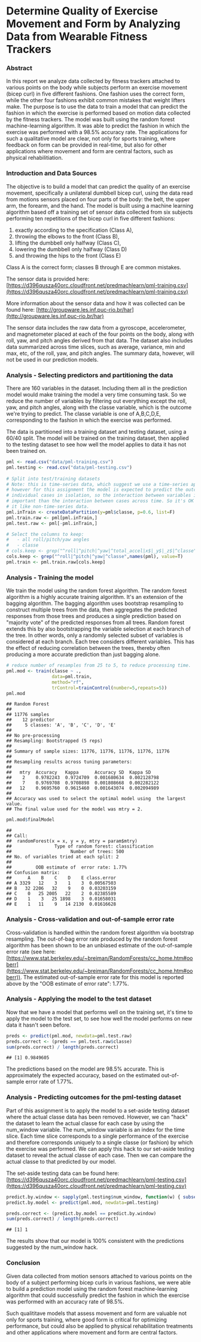 # Determine Quality of Exercise Movement and Form by Analyzing Data from Wearable Fitness Trackers

### Abstract

In this report we analyze data collected by fitness trackers attached 
to various points on the body while subjects perform an exercise movement
(bicep curl) in five different fashions. One fashion uses the correct form, 
while the other four fashions exhibit common mistakes that weight lifters make. 
The purpose is to use the data to train a model that can predict the fashion in 
which the exercise is performed based on motion data collected by the fitness
trackers. The model was built using the random forest machine-learning algorithm.
It was able to predict the fashion in which the exercise was performed
with a 98.5% accuracy rate.  The applications for such a qualitative model 
are clear, not only for sports training, where feedback on form can be provided
in real-time, but also for other applications where movement and form are central
factors, such as physical rehabilitiation.


### Introduction and Data Sources

The objective is to build a model that can predict the quality of an exercise movement,
specifically a unilateral dumbbell bicep curl, using the data read from motions sensors
placed on four parts of the body: the belt, the upper arm, the forearm, and the hand.
The model is built using a machine learning algorithm based off a training set of
sensor data collected from six subjects performing ten repetitions of the bicep curl
in five different fashions: 

1. exactly according to the specification (Class A), 
2. throwing the elbows to the front (Class B), 
3. lifting the dumbbell only halfway (Class C), 
4. lowering the dumbbell only halfway (Class D) 
5. and throwing the hips to the front (Class E)

Class A is the correct form; classes B through E are common mistakes.

The sensor data is provided here: [https://d396qusza40orc.cloudfront.net/predmachlearn/pml-training.csv](https://d396qusza40orc.cloudfront.net/predmachlearn/pml-training.csv)

More information about the sensor data and how it was collected can be found here: [http://groupware.les.inf.puc-rio.br/har](http://groupware.les.inf.puc-rio.br/har)

The sensor data includes the raw data from a gyroscope, accelerometer, and magnetometer placed
at each of the four points on the body, along with roll, yaw, and pitch angles derived from 
that data.  The dataset also includes data summarized across time slices, such as average, variance, 
min and max, etc, of the roll, yaw, and pitch angles.  The summary data, however, will not be
used in our prediction models.


### Analysis - Selecting predictors and partitioning the data

There are 160 variables in the dataset.  Including them all in the prediction model
would make training the model a very time consuming task.  So we reduce the number
of variables by filtering out everything except the roll, yaw, and pitch angles,
along with the classe variable, which is the outcome we're trying to predict.  The
classe variable is one of A,B,C,D,E, corresponding to the fashion in which the 
exercise was performed.

The data is partitioned into a training dataset and testing dataset, using a
60/40 split.  The model will be trained on the training dataset, then applied
to the testing dataset to see how well the model applies to data it has not 
been trained on.



```r
pml <- read.csv("data/pml-training.csv")
pml.testing <- read.csv("data/pml-testing.csv")
                      
# Split into test/training datasets
# Note: this is time-series data, which suggest we use a time-series approach;
# however for this assignment the model is expected to predict the outcome for 
# individual cases in isolation, so the interaction between variables is more 
# important than the interaction between cases across time. So it's OK to treat 
# it like non-time-series data.
pml.inTrain <- createDataPartition(y=pml$classe, p=0.6, list=F)
pml.train.raw <- pml[pml.inTrain,]
pml.test.raw <- pml[-pml.inTrain,]

# Select the columns to keep: 
#   - all roll/pitch/yaw angles
#   - classe
# cols.keep <- grep("^roll|^pitch|^yaw|^total_accel|x$|_y$|_z$|^classe",names(pml), value=T)
cols.keep <- grep("^roll|^pitch|^yaw|^classe",names(pml), value=T)
pml.train <- pml.train.raw[cols.keep]
```

### Analysis - Training the model

We train the model using the random forest algorithm.  The random forest algorithm is 
a highly accurate training algorithm.  It's an extension of the bagging algorithm.
The bagging algorithm uses bootstrap resampling to construct multiple trees from the
data, then aggregates the predicted responses from those trees and produces a single
prediction based on "majority vote" of the predicted responses from all trees.
Random forest extends this by also bootstrapping the variable selection at each
branch of the tree.  In other words, only a randomly selected subset of variables is considered
at each branch. Each tree considers different variables.  This has the effect of 
reducing correlation between the trees, thereby often producing a more accurate prediction
than just bagging alone.



```r
# reduce number of resamples from 25 to 5, to reduce processing time.
pml.mod <- train(classe ~ ., 
                 data=pml.train, 
                 method="rf", 
                 trControl=trainControl(number=5,repeats=5))
pml.mod
```

```
## Random Forest 
## 
## 11776 samples
##    12 predictor
##     5 classes: 'A', 'B', 'C', 'D', 'E' 
## 
## No pre-processing
## Resampling: Bootstrapped (5 reps) 
## 
## Summary of sample sizes: 11776, 11776, 11776, 11776, 11776 
## 
## Resampling results across tuning parameters:
## 
##   mtry  Accuracy   Kappa      Accuracy SD  Kappa SD   
##    2    0.9782243  0.9724709  0.001680634  0.002128798
##    7    0.9769708  0.9708898  0.001808668  0.002282122
##   12    0.9695760  0.9615460  0.001643074  0.002094989
## 
## Accuracy was used to select the optimal model using  the largest value.
## The final value used for the model was mtry = 2.
```

```r
pml.mod$finalModel
```

```
## 
## Call:
##  randomForest(x = x, y = y, mtry = param$mtry) 
##                Type of random forest: classification
##                      Number of trees: 500
## No. of variables tried at each split: 2
## 
##         OOB estimate of  error rate: 1.77%
## Confusion matrix:
##      A    B    C    D    E class.error
## A 3329   12    3    1    3  0.00567503
## B   32 2206   32    9    0  0.03203159
## C    0   25 2005   22    2  0.02385589
## D    1    3   25 1898    3  0.01658031
## E    1   11    9   14 2130  0.01616628
```

### Analysis - Cross-validation and out-of-sample error rate

Cross-validation is handled within the random forest algorithm via bootstrap resampling.
The out-of-bag error rate produced by the random forest algorithm has been shown to be
an unbiased estimate of the out-of-sample error rate
(see here: [https://www.stat.berkeley.edu/~breiman/RandomForests/cc_home.htm#ooberr](https://www.stat.berkeley.edu/~breiman/RandomForests/cc_home.htm#ooberr)). 
The estimated out-of-sample error rate for this model is reported above by the "OOB estimate of error rate": 1.77%.


### Analysis - Applying the model to the test dataset

Now that we have a model that performs well on the training set, it's time to 
apply the model to the test set, to see how well the model performs on new data
it hasn't seen before.


```r
preds <- predict(pml.mod, newdata=pml.test.raw)
preds.correct <- (preds == pml.test.raw$classe)
sum(preds.correct) / length(preds.correct)
```

```
## [1] 0.9849605
```

The predictions based on the model are 98.5% accurate.  This is approximately the
expected accuracy, based on the estimated out-of-sample error rate of 1.77%.


### Analysis - Predicting outcomes for the pml-testing dataset

Part of this assignment is to apply the model to a set-aside testing dataset where 
the actual classe data has been removed.  However, we can "hack" the dataset to learn
the actual classe for each case by using the num_window variable.  The num_window
variable is an index for the time slice.  Each time slice corresponds to a single
performance of the exercise and therefore corresponds uniquely to a single classe
(or fashion) by which the exercise was performed. We can apply this hack to our 
set-aside testing dataset to reveal the actual classe of each case.  Then we
can compare the actual classe to that predicted by our model.

The set-aside testing data can be found here: [https://d396qusza40orc.cloudfront.net/predmachlearn/pml-testing.csv](https://d396qusza40orc.cloudfront.net/predmachlearn/pml-testing.csv)


```r
predict.by.window <- sapply(pml.testing$num_window, function(w) { subset( pml,  num_window == w)$classe[1] } )
predict.by.model <- predict(pml.mod, newdata=pml.testing)

preds.correct <- (predict.by.model == predict.by.window)
sum(preds.correct) / length(preds.correct)
```

```
## [1] 1
```

The results show that our model is 100% consistent with the predictions suggested by the 
num_window hack.



### Conclusion

Given data collected from motion sensors attached to various points on the body 
of a subject performing bicep curls in various fashions, we were able to build a
prediction model using the random forest machine-learning algorithm that could
successfully predict the fashion in which the exercise was performed with an
accuracy rate of 98.5%.  

Such qualititave models that assess movement and form are valuable not only
for sports training, where good form is critical for optimizing performance, 
but could also be applied to physical rehabilitation treatments and other applications
where movement and form are central factors.




